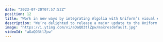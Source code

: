 ```yaml
---
date: "2023-07-20T07:57:52Z"
position: 12
title: "Work in new ways by integrating Algolia with Uniform’s visual editor"
description: "We’re delighted to release a major update to the Uniform + Algolia integration, which uses the power of Algolia search to accelerate and automate the creation of digital experiences - helping brands to create great apps and websites for marketing and commerce that drive conversions. \n\nTwo key features: Automated content or product suggestions based on search parameters in Algolia, easy to set up via the Uniform Visual editor.\nAnd create customized faceted search pages with instant search components from Algolia, and control how they are displayed in Uniform Canvas.\n\nWant to get started yourself? Check out this video: https://youtu.be/lfkshoNh3oc"
image: "https://i.ytimg.com/vi/aOaQO3tlZpw/maxresdefault.jpg"
videoId: "aOaQO3tlZpw"
---
```


